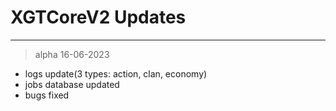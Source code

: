 # XGTCoreV2 Updates

***

> alpha 16-06-2023
- logs update(3 types: action, clan, economy)
- jobs database updated
- bugs fixed
